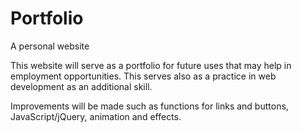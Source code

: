 # Portfolio
A personal website

This website will serve as a portfolio for future uses that may help in employment opportunities.
This serves also as a practice in web development as an additional skill.

Improvements will be made such as functions for links and buttons, JavaScript/jQuery, animation and effects.
